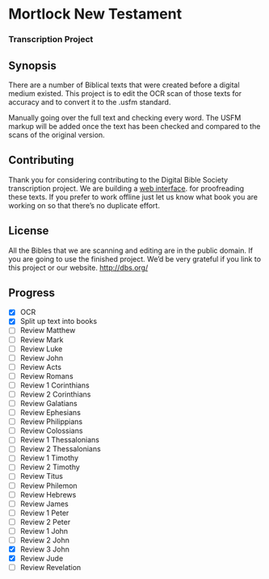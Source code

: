 # Mortlock New Testament
### Transcription Project

## Synopsis

There are a number of Biblical texts that were created before a digital medium existed. This project is to edit the OCR scan of those texts for accuracy and to convert it to the .usfm standard.

Manually going over the full text and checking every word.
The USFM markup will be added once the text has been checked and compared to the scans of the original version.

## Contributing

Thank you for considering contributing to the Digital Bible Society transcription project. We are building a [web interface](http://dbs.org/bibles/transcriptions/). for proofreading these texts. If you prefer to work offline just let us know what book you are working on so that there’s no duplicate effort.

## License

All the Bibles that we are scanning and editing are in the public domain. If you are going to use the finished project. We’d be very grateful if you link to this project or our website. http://dbs.org/

## Progress

- [x] OCR
- [x] Split up text into books
- [ ] Review Matthew
- [ ] Review Mark
- [ ] Review Luke
- [ ] Review John
- [ ] Review Acts
- [ ] Review Romans
- [ ] Review 1 Corinthians
- [ ] Review 2 Corinthians
- [ ] Review Galatians
- [ ] Review Ephesians
- [ ] Review Philippians
- [ ] Review Colossians
- [ ] Review 1 Thessalonians
- [ ] Review 2 Thessalonians
- [ ] Review 1 Timothy
- [ ] Review 2 Timothy
- [ ] Review Titus
- [ ] Review Philemon
- [ ] Review Hebrews
- [ ] Review James
- [ ] Review 1 Peter
- [ ] Review 2 Peter
- [ ] Review 1 John
- [ ] Review 2 John
- [x] Review 3 John
- [x] Review Jude
- [ ] Review Revelation
